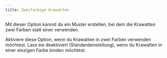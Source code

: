 ```yaml
---
title: Zweifarbige Krawatten
---
```


Mit dieser Option kannst du ein Muster erstellen, bei dem die Krawatten zwei Farben statt einer verwenden.

Aktiviere diese Option, wenn du Krawatten in zwei Farben verwenden möchtest. Lass sie deaktiviert (Standardeinstellung), wenn du Krawatten in einer einzigen Farbe binden möchtest.

